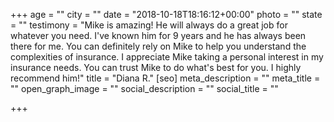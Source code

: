 +++
age = ""
city = ""
date = "2018-10-18T18:16:12+00:00"
photo = ""
state = ""
testimony = "Mike is amazing! He will always do a great job for whatever you need. I've known him for 9 years and he has always been there for me. You can definitely rely on Mike to help you understand the complexities of insurance. I appreciate Mike taking a personal interest in my insurance needs. You can trust Mike to do what's best for you. I highly recommend him!"
title = "Diana R."
[seo]
meta_description = ""
meta_title = ""
open_graph_image = ""
social_description = ""
social_title = ""

+++
